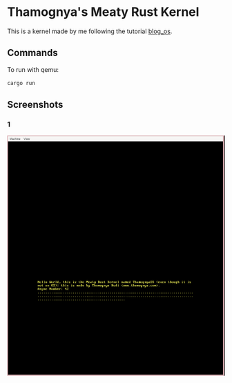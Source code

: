# Thamognya's Meaty Rust Kernel

This is a kernel made by me following the tutorial [blog_os](https://github.com/phil-opp/blog_os).

## Commands

To run with qemu:

```sh
cargo run
```

## Screenshots

### 1

![A inital screenshot of how it is right now](./assets/screenshots/1.png)
